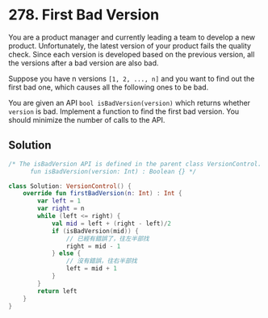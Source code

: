 # 278. First Bad Version

You are a product manager and currently leading a team to develop a new product. Unfortunately, the latest version of your product fails the quality check. Since each version is developed based on the previous version, all the versions after a bad version are also bad.

Suppose you have n versions `[1, 2, ..., n]` and you want to find out the first bad one, which causes all the following ones to be bad.

You are given an API `bool isBadVersion(version)` which returns whether `version` is bad. Implement a function to find the first bad version. You should minimize the number of calls to the API.

## Solution
```kotlin
/* The isBadVersion API is defined in the parent class VersionControl.
      fun isBadVersion(version: Int) : Boolean {} */

class Solution: VersionControl() {
    override fun firstBadVersion(n: Int) : Int {
        var left = 1
        var right = n
        while (left <= right) {
            val mid = left + (right - left)/2
            if (isBadVersion(mid)) {
                // 已經有錯誤了，往左半部找
                right = mid - 1
            } else {
                // 沒有錯誤，往右半部找
                left = mid + 1
            }
        }
        return left
	}
}
```